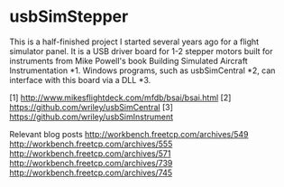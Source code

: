 usbSimStepper
=============

This is a half-finished project I started several years ago for a flight simulator panel. It is a USB driver board
for 1-2 stepper motors built for instruments from Mike Powell's book Building Simulated Aircraft Instrumentation *1. Windows
programs, such as usbSimCentral *2, can interface with this board via a DLL *3.

[1] http://www.mikesflightdeck.com/mfdb/bsai/bsai.html
[2] https://github.com/wriley/usbSimCentral
[3] https://github.com/wriley/usbSimInstrument


Relevant blog posts
http://workbench.freetcp.com/archives/549
http://workbench.freetcp.com/archives/555
http://workbench.freetcp.com/archives/571
http://workbench.freetcp.com/archives/739
http://workbench.freetcp.com/archives/745
